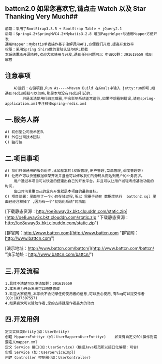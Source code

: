 ## battcn2.0 如果您喜欢它,请点击 Watch  以及 Star Thanking Very Much##

	前端：采用了BootStrap3.3.5 + BootStrap Table + jQuery2.1
	后端：Spring4.2+SpringMVC4.2+Mybatis3.2.8 增加PageHelper与通用Mapper方便开发
	通用Mapper：Mybatis单表操作基于注解调用API,方便我们开发,提高开发效率
	权限：采用Spring Shiro做的登陆认证与URL拦截
	本系统秉承开源精神,欢迎大家使用与开发,遇到任何问题可以 申请QQ群：391619659 找到 解答

注意事项
------
        A)运行：右键项目,Run As---->Maven Build 在Goals中输入 jetty:run即可,如遇到redis报错可以忽略,那是本地没有redis引起的,
            只是无法使用代码生成器,不会影响系统正常运行,如果不想看到错误,请在spring-application.xml中注释掉spring-redis.xml    
一.服务人群
------

	A) 初创型公司技术团队
	B) 外包公司技术团队
	C) 独行侠

二.项目事项
------
	A) 我们只做通用的服务组件,比如基本的(权限管理,用户管理,菜单管理,调度管理等)	
	B) 让用户可以快速根据框架开发并且也可以修改我们的源码从而达到用户的业务要求。
		用户通过本项目可以快速的搭建出自己的开发平台，并且可以让用户减轻考虑基础功能的时间，
		留出时间着重自己的业务开发就是本项目的最终目标。
	C) 项目部署：里面写了一个小的存储过程,所以 需要手动在 数据库执行  battcn2.sql 里面已经注释掉了 ,因为有一个"初始化系统"的功能

[下载静态资源：http://oe8uway3x.bkt.clouddn.com/static.zip](http://oe8uway3x.bkt.clouddn.com/static.zip "下载静态资源：http://oe8uway3x.bkt.clouddn.com/static.zip")

[群官网：http://www.battcn.com](http://www.battcn.com "群官网：http://www.battcn.com")

[演示地址：http://www.battcn.com/battcn/](http://www.battcn.com/battcn/ "演示地址：http://www.battcn.com/battcn/")

三.开发流程
------

	1.具体不清楚可以申请加群：391619659
	2.本系统为开源系统可以随意修改
	3.欢迎大家使用,本系统不会记录任何使用者的信息,可以放心使用,有Bug可以提交作者(QQ:1837307557)
	4.如果喜欢可以赞助作者,您的支持就是作者最大的动力

四.开发用例
------

	定义实体类Entity(如：UserEntity)
	创建 Mppaer<Entity> (如：UserMapper<UserEntity>)	如果有自定义SQL操作则需要定义mapper.xml
	定义 Service 接口(如：UserService)（根据Java规范所以接口化编程：可省）
	实现 Service (如：UserServiceImpl)
	创建 Controller 控制器(如：UserController)

				
				